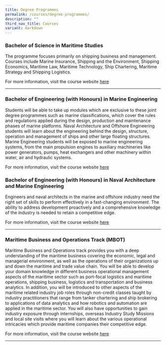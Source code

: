 ```yaml
---
title: Degree Programmes
permalink: /courses/degree-programmes/
description: ""
third_nav_title: Courses
variant: markdown
---
```

### Bachelor of Science in Maritime Studies
The programme focuses primarily on shipping business and management. Courses include Marine Insurance, Shipping and the Environment, Shipping Economics, Maritime Law, Maritime Technology, Ship Chartering, Maritime Strategy and Shipping Logistics.


For more information, visit the course website [here](https://www.ntu.edu.sg/education/undergraduate-programme/bachelor-of-science-in-maritime-studies)

<hr>

### Bachelor of Engineering (with Honours) in Marine Engineering

Students will be able to take up modules which are exclusive to these joint degree programmes such as marine classifications, which cover the rules and regulations applied during the design, production and maintenance phases of marine platforms. Naval Architecture and Offshore Engineering students will learn about the engineering behind the design, structure, operation and management of ships and other large floating structures. Marine Engineering students will be exposed to marine engineering systems, from the main propulsion engines to auxiliary machineries like power generators, pumps, heat exchangers and other machinery within water, air and hydraulic systems.

For more information, visit the course website [here](https://www.singaporetech.edu.sg/undergraduate-programmes/marine-engineering-teachout)

### Bachelor of Engineering (with Honours) in Naval Architecture and Marine Engineering

Engineers and naval architects in the marine and offshore industry need the right set of skills to perform effectively in a fast-changing environment. The ability to address development proactively and a comprehensive knowledge of the industry is needed to retain a competitive edge.

For more information, visit the course website [here](https://www.singaporetech.edu.sg/undergraduate-programmes/naval-architecture-and-marine-engineering)

<hr>

### Maritime Business and Operations Track (MBOT)

Maritime Business and Operations&nbsp;track provides you with a deep understanding of the maritime business covering the economic, legal and managerial environment, as well as the operations of their organizations up and down the maritime and trade value chain. You will be able to develop your domain knowledge in different business operational management aspects of the maritime sector such as port-focal logistics and maritime operations, shipping business, logistics and transportation and business analytics. In addition, you will be introduced to other aspects of the maritime related industry job roles through non-credit classes taught by industry practitioners that range from tanker chartering and ship brokering to applications of data analytics and how robotics and automation are applied in the maritime sector. You will also have opportunities to gain industry exposure through internships, overseas Industry Study Missions and local site visits where you will learn about the various operational intricacies which provide maritime companies their competitive edge.

For more information, visit the course website [here](https://business.smu.edu.sg/disciplines/operations-management/om-major-tracks/maritime-business-and-operations-track)

<hr>